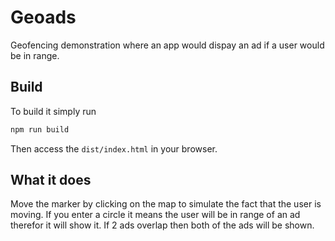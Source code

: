 # Geoads

Geofencing demonstration where an app would dispay an ad if a user would be in range.

## Build

To build it simply run

```sh
npm run build
```

Then access the `dist/index.html` in your browser.

## What it does

Move the marker by clicking on the map to simulate the fact that the user is moving.
If you enter a circle it means the user will be in range of an ad therefor it will show it.
If 2 ads overlap then both of the ads will be shown.